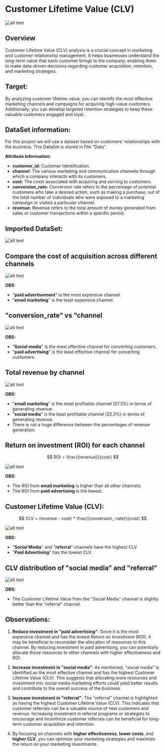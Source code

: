 # **Customer Lifetime Value (CLV)**

![alt text](https://github.com/Cristhian-Ninanya/customer_lifetime_value/blob/main/Images/CLV_image.jpg?raw=true)

## **Overview**

Customer Lifetime Value (CLV) analysis is a crucial concept in marketing and customer relationship management. It helps businesses understand the long-term value that each customer brings to the company, enabling them to make data-driven decisions regarding customer acquisition, retention, and marketing strategies.

## **Target:**
By analyzing customer lifetime value, you can identify the most effective marketing channels and campaigns for acquiring high-value customers. Additionally, you can develop targeted retention strategies to keep these valuable customers engaged and loyal.

## **DataSet information:**

For this project we will use a dataset based on customers’ relationships with the business. This DataSet is stored in File "Data".

**Attribute Information:**

* **customer_id:** Customer Identification.
* **channel:** The various marketing and communication channels through which a company interacts with its customers.
* **cost:** The costs associated with acquiring and serving to customers.
* **conversion_rate:** Conversion rate refers to the percentage of potential customers who take a desired action, such as making a purchase, out of the total number of individuals who were exposed to a marketing campaign or visited a particular channel.
* **revenue:** Revenue refers to the total amount of money generated from sales or customer transactions within a specific period.

## Imported DataSet:

![alt text](https://github.com/Cristhian-Ninanya/customer_lifetime_value/blob/main/Images/dataframe.png?raw=true)

## Compare the cost of acquisition across different channels

![alt text](https://github.com/Cristhian-Ninanya/customer_lifetime_value/blob/main/Images/cust_acq_cost_channel.png?raw=true)

**OBS:**
* "**paid advertisement**" is the most expensive channel.
* "**email marketing**" is the least expensive channel.

## "conversion_rate" vs "channel

![alt text](https://github.com/Cristhian-Ninanya/customer_lifetime_value/blob/main/Images/conversion_rate_chann.png?raw=true)

**OBS:**
* "**Social media**" is the most effective channel for converting customers.
* "**paid advertising**" is the least effective channel for converting customers.

## Total revenue by channel

![alt text](https://github.com/Cristhian-Ninanya/customer_lifetime_value/blob/main/Images/total_revenue_chann.png?raw=true)

**OBS:**
* "**email marketing**" is the most profitable channel (27.3%) in terms of generating revenue.
* "**social media**" is the least profitable channel (22.3%) in terms of generating revenue.
* There is not a huge difference between the percentages of revenue generation.

## Return on investment (ROI) for each channel

$$ 
ROI = \frac{{revenue}}{cost} 
$$

![alt text](https://github.com/Cristhian-Ninanya/customer_lifetime_value/blob/main/Images/roi_chann.png?raw=true)

**OBS:**
* The ROI from **email marketing** is higher than all other channels.
* The ROI from **paid advertising** is the lowest.

## Customer Lifetime Value (CLV):

$$ 
CLV = (revenue - cost) * \frac{{conversion_-rate}}{cost} 
$$

![alt text](https://github.com/Cristhian-Ninanya/customer_lifetime_value/blob/main/Images/clv_channel.png?raw=true)

**OBS:**
* "**Social Media**" and "**referral**" channels have the highest CLV.
* "**Paid Advertising**" has the lowest CLV.

## CLV distribution of "social media" and "referral"

![alt text](https://github.com/Cristhian-Ninanya/customer_lifetime_value/blob/main/Images/clv_distr_chann.jpg?raw=true)

**OBS:**
* The Customer Lifetime Value from the "Social Media" channel is slightly better than the "referral" channel.

## **Observations:**

1. **Reduce investment in "paid advertising"**: Since it is the most expensive channel and has the lowest Return on Investment (ROI), it may be beneficial to reconsider the allocation of resources to this channel. By reducing investment in paid advertising, you can potentially allocate those resources to other channels with higher effectiveness and ROI.

2. **Increase investment in "social media"**: As mentioned, "social media" is identified as the most effective channel and has the highest Customer Lifetime Value (CLV). This suggests that allocating more resources and investment into social media marketing efforts could yield better results and contribute to the overall success of the business.

3. **Increase investment in "referral"**: The "referral" channel is highlighted as having the highest Customer Lifetime Value (CLV). This indicates that customer referrals can be a valuable source of new customers and revenue. Increasing investment in referral programs or strategies to encourage and incentivize customer referrals can be beneficial for long-term customer acquisition and retention.

4. By focusing on channels with **higher effectiveness**, **lower costs**, and **higher CLV**, you can optimize your marketing strategies and maximize the return on your marketing investments.
